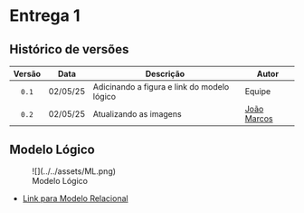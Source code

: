 # Entrega 1

## Histórico de versões

| Versão |    Data    | Descrição               | Autor                                                                                                                 |
| :----: | :--------: | ----------------------- | --------------------------------------------------------------------------------------------------------------------- |
| `0.1`  | 02/05/25 |  Adicinando a figura e link do modelo lógico  |        Equipe                |
| `0.2`  | 02/05/25 | Atualizando as imagens | [João Marcos](https://github.com/JJOAOMARCOS) |

## Modelo Lógico

<figure markdown="span">
![](../../assets/ML.png)
  <figcaption>Modelo Lógico</figcaption>
</figure>

- [Link para Modelo Relacional](https://dbdiagram.io/d/Copy-of-Untitled-Diagram-68142d861ca52373f527d52f)